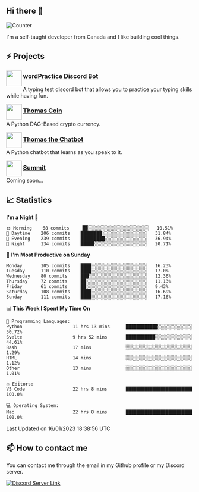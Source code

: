 <h2>Hi there 👋</h2>

![Counter](https://komarev.com/ghpvc/?username=principle105)

<p>I'm a self-taught developer from Canada and I like building cool things.</p>

<h2>⚡ Projects</h2>

<img align="left" src="https://i.imgur.com/BIzs17V.png" width="42" height="42" />
<h3><a target="_blank" href="http://wordpractice.principle.sh/">wordPractice Discord Bot</a></h3>
<p>A typing test discord bot that allows you to practice your typing skills while having fun.</p>

<img align="left" src="https://i.imgur.com/4FdQpgN.png" width="42" height="42" />
<h3><a href="https://github.com/principle105/thomas-coin">Thomas Coin</a></h3>
<p>A Python DAG-Based crypto currency.</p>

<img align="left" src="https://i.imgur.com/hA9YF2s.png" width="42" height="42" />
<h3><a href="https://github.com/principle105/thomasthechatbot">Thomas the Chatbot</a></h3>
<p>A Python chatbot that learns as you speak to it.</p>

<img align="left" src="https://i.imgur.com/Ly8Atho.png" width="42" height="42" />
<h3><a href="http://summit.sh/">Summit</a></h3>
<p>Coming soon...</p>

<h2>📈 Statistics</h2>

<!--START_SECTION:waka-->
**I'm a Night 🦉** 

```text
🌞 Morning    68 commits     ██░░░░░░░░░░░░░░░░░░░░░░░   10.51% 
🌆 Daytime    206 commits    ████████░░░░░░░░░░░░░░░░░   31.84% 
🌃 Evening    239 commits    █████████░░░░░░░░░░░░░░░░   36.94% 
🌙 Night      134 commits    █████░░░░░░░░░░░░░░░░░░░░   20.71%

```
📅 **I'm Most Productive on Sunday** 

```text
Monday       105 commits    ████░░░░░░░░░░░░░░░░░░░░░   16.23% 
Tuesday      110 commits    ████░░░░░░░░░░░░░░░░░░░░░   17.0% 
Wednesday    80 commits     ███░░░░░░░░░░░░░░░░░░░░░░   12.36% 
Thursday     72 commits     ██░░░░░░░░░░░░░░░░░░░░░░░   11.13% 
Friday       61 commits     ██░░░░░░░░░░░░░░░░░░░░░░░   9.43% 
Saturday     108 commits    ████░░░░░░░░░░░░░░░░░░░░░   16.69% 
Sunday       111 commits    ████░░░░░░░░░░░░░░░░░░░░░   17.16%

```


📊 **This Week I Spent My Time On** 

```text
💬 Programming Languages: 
Python                   11 hrs 13 mins      ████████████░░░░░░░░░░░░░   50.72% 
Svelte                   9 hrs 52 mins       ███████████░░░░░░░░░░░░░░   44.61% 
Bash                     17 mins             ░░░░░░░░░░░░░░░░░░░░░░░░░   1.29% 
HTML                     14 mins             ░░░░░░░░░░░░░░░░░░░░░░░░░   1.12% 
Other                    13 mins             ░░░░░░░░░░░░░░░░░░░░░░░░░   1.01%

🔥 Editors: 
VS Code                  22 hrs 8 mins       █████████████████████████   100.0%

💻 Operating System: 
Mac                      22 hrs 8 mins       █████████████████████████   100.0%

```


 Last Updated on 16/01/2023 18:38:56 UTC
<!--END_SECTION:waka-->

<h2>📫 How to contact me</h2>

You can contact me through the email in my Github profile or my Discord server.

[![Discord Server Link](https://dcbadge.vercel.app/api/server/DHnk46C)](https://discord.gg/DHnk46C)

